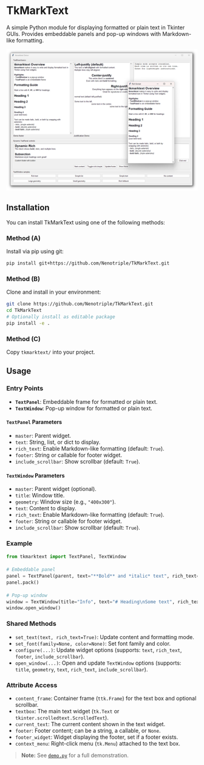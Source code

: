 # TkMarkText

A simple Python module for displaying formatted or plain text in Tkinter GUIs.
Provides embeddable panels and pop-up windows with Markdown-like formatting.

![Cover Image](img/tkmarktext_v1_demo_preview.png)

## Installation

You can install TkMarkText using one of the following methods:

### Method (A)

Install via pip using git:

```sh
pip install git+https://github.com/Nenotriple/TkMarkText.git
```

### Method (B)

Clone and install in your environment:

```sh
git clone https://github.com/Nenotriple/TkMarkText.git
cd TkMarkText
# Optionally install as editable package
pip install -e .
```

### Method (C)

Copy `tkmarktext/` into your project.

## Usage

### Entry Points

- **`TextPanel`**: Embeddable frame for formatted or plain text.
- **`TextWindow`**: Pop-up window for formatted or plain text.

#### `TextPanel` Parameters

- `master`: Parent widget.
- `text`: String, list, or dict to display.
- `rich_text`: Enable Markdown-like formatting (default: `True`).
- `footer`: String or callable for footer widget.
- `include_scrollbar`: Show scrollbar (default: `True`).

#### `TextWindow` Parameters

- `master`: Parent widget (optional).
- `title`: Window title.
- `geometry`: Window size (e.g., `"400x300"`).
- `text`: Content to display.
- `rich_text`: Enable Markdown-like formatting (default: `True`).
- `footer`: String or callable for footer widget.
- `include_scrollbar`: Show scrollbar (default: `True`).

### Example

```python
from tkmarktext import TextPanel, TextWindow

# Embeddable panel
panel = TextPanel(parent, text="**Bold** and *italic* text", rich_text=True)
panel.pack()

# Pop-up window
window = TextWindow(title="Info", text="# Heading\nSome text", rich_text=True)
window.open_window()
```

### Shared Methods

- `set_text(text, rich_text=True)`: Update content and formatting mode.
- `set_font(family=None, color=None)`: Set font family and color.
- `configure(...)`: Update widget options (supports: `text`, `rich_text`, `footer`, `include_scrollbar`).
- `open_window(...)`: Open and update `TextWindow` options (supports: `title`, `geometry`, `text`, `rich_text`, `include_scrollbar`).

### Attribute Access

- `content_frame`: Container frame (`ttk.Frame`) for the text box and optional scrollbar.
- `textbox`: The main text widget (`tk.Text` or `tkinter.scrolledtext.ScrolledText`).
- `current_text`: The current content shown in the text widget.
- `footer`: Footer content; can be a string, a callable, or `None`.
- `footer_widget`: Widget displaying the footer, set if a footer exists.
- `context_menu`: Right-click menu (`tk.Menu`) attached to the text box.

> **Note:** See [`demo.py`](demo.py) for a full demonstration.
